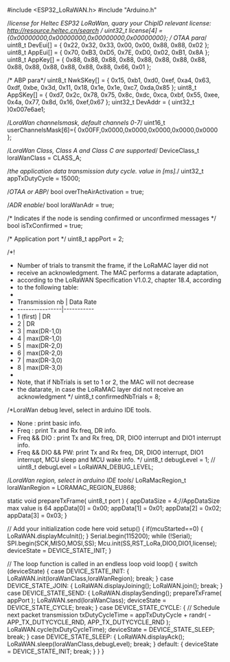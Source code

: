 
#include <ESP32_LoRaWAN.h>
#include "Arduino.h"

/*license for Heltec ESP32 LoRaWan, quary your ChipID relevant license: http://resource.heltec.cn/search */
uint32_t  license[4] = {0x00000000,0x00000000,0x00000000,0x00000000};
/* OTAA para*/
uint8_t DevEui[] = { 0x22, 0x32, 0x33, 0x00, 0x00, 0x88, 0x88, 0x02 };
uint8_t AppEui[] = { 0x70, 0xB3, 0xD5, 0x7E, 0xD0, 0x02, 0xB1, 0x8A };
uint8_t AppKey[] = { 0x88, 0x88, 0x88, 0x88, 0x88, 0x88, 0x88, 0x88, 0x88, 0x88, 0x88, 0x88, 0x88, 0x88, 0x66, 0x01 };

/* ABP para*/
uint8_t NwkSKey[] = { 0x15, 0xb1, 0xd0, 0xef, 0xa4, 0x63, 0xdf, 0xbe, 0x3d, 0x11, 0x18, 0x1e, 0x1e, 0xc7, 0xda,0x85 };
uint8_t AppSKey[] = { 0xd7, 0x2c, 0x78, 0x75, 0x8c, 0xdc, 0xca, 0xbf, 0x55, 0xee, 0x4a, 0x77, 0x8d, 0x16, 0xef,0x67 };
uint32_t DevAddr =  ( uint32_t )0x007e6ae1;

/*LoraWan channelsmask, default channels 0-7*/ 
uint16_t userChannelsMask[6]={ 0x00FF,0x0000,0x0000,0x0000,0x0000,0x0000 };

/*LoraWan Class, Class A and Class C are supported*/
DeviceClass_t  loraWanClass = CLASS_A;

/*the application data transmission duty cycle.  value in [ms].*/
uint32_t appTxDutyCycle = 15000;

/*OTAA or ABP*/
bool overTheAirActivation = true;

/*ADR enable*/
bool loraWanAdr = true;

/* Indicates if the node is sending confirmed or unconfirmed messages */
bool isTxConfirmed = true;

/* Application port */
uint8_t appPort = 2;

/*!
* Number of trials to transmit the frame, if the LoRaMAC layer did not
* receive an acknowledgment. The MAC performs a datarate adaptation,
* according to the LoRaWAN Specification V1.0.2, chapter 18.4, according
* to the following table:
*
* Transmission nb | Data Rate
* ----------------|-----------
* 1 (first)       | DR
* 2               | DR
* 3               | max(DR-1,0)
* 4               | max(DR-1,0)
* 5               | max(DR-2,0)
* 6               | max(DR-2,0)
* 7               | max(DR-3,0)
* 8               | max(DR-3,0)
*
* Note, that if NbTrials is set to 1 or 2, the MAC will not decrease
* the datarate, in case the LoRaMAC layer did not receive an acknowledgment
*/
uint8_t confirmedNbTrials = 8;

/*LoraWan debug level, select in arduino IDE tools.
* None : print basic info.
* Freq : print Tx and Rx freq, DR info.
* Freq && DIO : print Tx and Rx freq, DR, DIO0 interrupt and DIO1 interrupt info.
* Freq && DIO && PW: print Tx and Rx freq, DR, DIO0 interrupt, DIO1 interrupt, MCU sleep and MCU wake info.
*/
uint8_t debugLevel = 1;
// uint8_t debugLevel = LoRaWAN_DEBUG_LEVEL;

/*LoraWan region, select in arduino IDE tools*/
LoRaMacRegion_t loraWanRegion = LORAMAC_REGION_EU868;


static void prepareTxFrame( uint8_t port )
{
    appDataSize = 4;//AppDataSize max value is 64
    appData[0] = 0x00;
    appData[1] = 0x01;
    appData[2] = 0x02;
    appData[3] = 0x03;
}

// Add your initialization code here
void setup()
{
  if(mcuStarted==0)
  {
    LoRaWAN.displayMcuInit();
  }
  Serial.begin(115200);
  while (!Serial);
  SPI.begin(SCK,MISO,MOSI,SS);
  Mcu.init(SS,RST_LoRa,DIO0,DIO1,license);
  deviceState = DEVICE_STATE_INIT;
}

// The loop function is called in an endless loop
void loop()
{
  switch (deviceState)
  {
    case DEVICE_STATE_INIT:
    {
      LoRaWAN.init(loraWanClass,loraWanRegion);
      break;
    }
    case DEVICE_STATE_JOIN:
    {
      LoRaWAN.displayJoining();
      LoRaWAN.join();
      break;
    }
    case DEVICE_STATE_SEND:
    {
      LoRaWAN.displaySending();
      prepareTxFrame( appPort );
      LoRaWAN.send(loraWanClass);
      deviceState = DEVICE_STATE_CYCLE;
      break;
    }
    case DEVICE_STATE_CYCLE:
    {
      // Schedule next packet transmission
      txDutyCycleTime = appTxDutyCycle + randr( -APP_TX_DUTYCYCLE_RND, APP_TX_DUTYCYCLE_RND );
      LoRaWAN.cycle(txDutyCycleTime);
      deviceState = DEVICE_STATE_SLEEP;
      break;
    }
    case DEVICE_STATE_SLEEP:
    {
      LoRaWAN.displayAck();
      LoRaWAN.sleep(loraWanClass,debugLevel);
      break;
    }
    default:
    {
      deviceState = DEVICE_STATE_INIT;
      break;
    }
  }
}
<!-- NNSXS.BC56UJTA6SNL4AL37DSGONZ34QMR2MBX4UCACOA.5YCCGYCGB7PZ5MCTB3OSKFRF5OUV62KBS6RIFQXYMEOZIP5SV6UQ -->